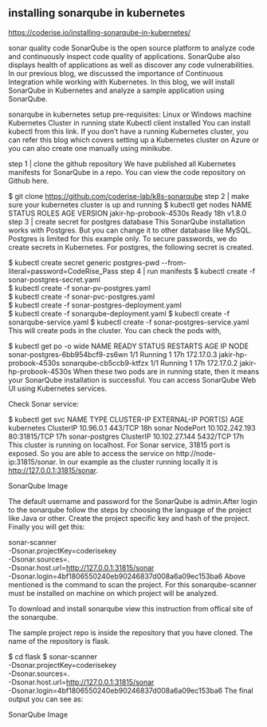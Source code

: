 ## installing sonarqube in kubernetes
https://coderise.io/installing-sonarqube-in-kubernetes/

sonar quality code
SonarQube is the open source platform to analyze code and continuously inspect code quality of applications. SonarQube also displays health of applications as well as discover any code vulnerabilities. In our previous blog, we discussed the importance of Continuous Integration while working with Kubernetes. In this blog, we will install SonarQube in Kubernetes and analyze a sample application using SonarQube.

sonarqube in kubernetes setup
pre-requisites:
Linux or Windows machine
Kubernetes Cluster in running state
Kubectl client installed
You can install kubectl from this link. If you don’t have a running Kubernetes cluster, you can refer this blog which covers setting up a Kubernetes cluster on Azure or you can also create one manually using minikube.

step 1 | clone the github repository
We have published all Kubernetes manifests for SonarQube in a repo. You can view the code repository on Github here.

$ git clone https://github.com/coderise-lab/k8s-sonarqube
step 2 | make sure your kubernetes cluster is up and running
$ kubectl get nodes
NAME                     STATUS    ROLES     AGE       VERSION
jakir-hp-probook-4530s   Ready     <none>    18h       v1.8.0
step 3 | create secret for postgres database
This SonarQube installation works with Postgres. But you can change it to other database like MySQL. Postgres is limited for this example only. To secure passwords, we do create secrets in Kubernetes. For postgres, the following secret is created.

$ kubectl create secret generic postgres-pwd --from-literal=password=CodeRise_Pass
step 4 | run manifests
$ kubectl create -f sonar-postgres-secret.yaml     
$ kubectl create -f sonar-pv-postgres.yaml     
$ kubectl create -f sonar-pvc-postgres.yaml  
$ kubectl create -f sonar-postgres-deployment.yaml  
$ kubectl create -f sonarqube-deployment.yaml
$ kubectl create -f sonarqube-service.yaml
$ kubectl create -f sonar-postgres-service.yaml 
This will create pods in the cluster. You can check the pods with,

$ kubectl get po -o wide 
NAME                              READY     STATUS    RESTARTS   AGE       IP           NODE
sonar-postgres-6bb954bcf9-zs6wn   1/1       Running   1          17h       172.17.0.3   jakir-hp-probook-4530s
sonarqube-cb5ccb9-ktfzx           1/1       Running   1          17h       172.17.0.2   jakir-hp-probook-4530s
When these two pods are in running state, then it means your SonarQube installation is successful. You can access SonarQube Web UI using Kubernetes services.

Check Sonar service:

$ kubectl get svc
NAME             TYPE        CLUSTER-IP       EXTERNAL-IP   PORT(S)        AGE
kubernetes       ClusterIP   10.96.0.1        <none>        443/TCP        18h
sonar            NodePort    10.102.242.193   <none>        80:31815/TCP   17h
sonar-postgres   ClusterIP   10.102.27.144    <none>        5432/TCP       17h
This cluster is running on localhost. For Sonar service, 31815 port is exposed. So you are able to access the service on http://node-ip:31815/sonar. In our example as the cluster running locally it is http://127.0.0.1:31815/sonar.

SonarQube Image

The default username and password for the SonarQube is admin.After login to the sonarqube follow the steps by choosing the language of the project like Java or other. Create the project specific key and hash of the project.
Finally you will get this:

sonar-scanner \
-Dsonar.projectKey=coderisekey \
-Dsonar.sources=. \
-Dsonar.host.url=http://127.0.0.1:31815/sonar \
-Dsonar.login=4bf1806550240eb90246837d008a6a09ec153ba6
Above mentioned is the command to scan the project. For this sonarqube-scanner must be installed on machine on which project will be analyzed.

To download and install sonarqube view this instruction from offical site of the sonarqube.

The sample project repo is inside the repository that you have cloned. The name of the repository is flask.

$ cd flask
$ sonar-scanner \
-Dsonar.projectKey=coderisekey \
-Dsonar.sources=. \
-Dsonar.host.url=http://127.0.0.1:31815/sonar \
-Dsonar.login=4bf1806550240eb90246837d008a6a09ec153ba6
The final output you can see as:

SonarQube Image